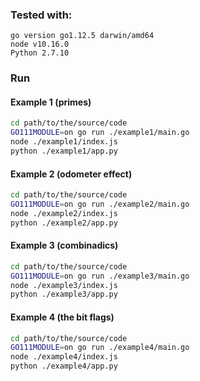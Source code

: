 
### Tested with:

```
go version go1.12.5 darwin/amd64
node v10.16.0
Python 2.7.10
```

### Run

#### Example 1 (primes)
```sh
cd path/to/the/source/code
GO111MODULE=on go run ./example1/main.go
node ./example1/index.js
python ./example1/app.py 
```

#### Example 2 (odometer effect)
```sh
cd path/to/the/source/code
GO111MODULE=on go run ./example2/main.go
node ./example2/index.js
python ./example2/app.py 
```

#### Example 3 (combinadics)
```sh
cd path/to/the/source/code
GO111MODULE=on go run ./example3/main.go
node ./example3/index.js
python ./example3/app.py 
```

#### Example 4 (the bit flags)
```sh
cd path/to/the/source/code
GO111MODULE=on go run ./example4/main.go
node ./example4/index.js
python ./example4/app.py 
```
